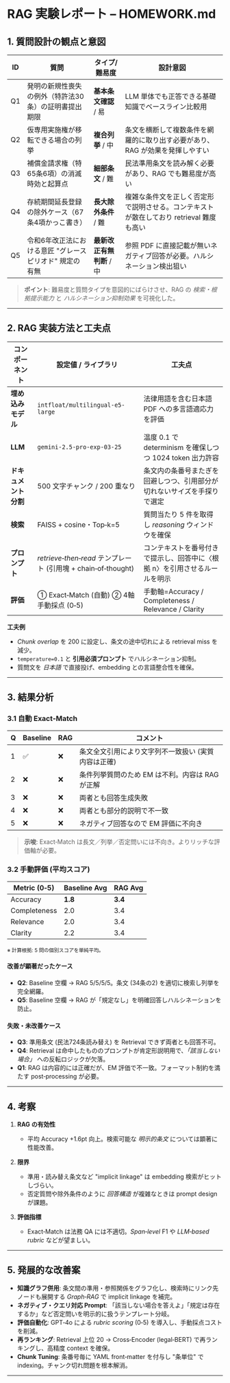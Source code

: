 # RAG 実験レポート – HOMEWORK.md

## 1. 質問設計の観点と意図

| ID | 質問                             | タイプ/難易度          | 設計意図                                              |
| -- | ------------------------------ | ---------------- | ------------------------------------------------- |
| Q1 | 発明の新規性喪失の例外（特許法30条）の証明書提出期限    | **基本条文確認** / 易   | LLM 単体でも正答できる基礎知識でベースライン比較用                       |
| Q2 | 仮専用実施権が移転できる場合の列挙              | **複合列挙** / 中     | 条文を横断して複数条件を網羅的に取り出す必要があり、RAG が効果を発揮しやすい          |
| Q3 | 補償金請求権（特65条6項）の消滅時効と起算点        | **細部条文** / 難     | 民法準用条文を読み解く必要があり、RAG でも難易度が高い                     |
| Q4 | 存続期間延長登録の除外ケース（67条4項かっこ書き）     | **長大除外条件** / 難   | 複雑な条件文を正しく否定形で説明させる。コンテキストが散在しており retrieval 難度も高い |
| Q5 | 令和6年改正法における意匠 "グレースピリオド" 規定の有無 | **最新改正有無判断** / 中 | 参照 PDF に直接記載が無いネガティブ回答が必要。ハルシネーション検出狙い            |

> **ポイント**: 難易度と質問タイプを意図的にばらけさせ、RAG の *検索・根拠提示能力* と *ハルシネーション抑制効果* を可視化した。

---

## 2. RAG 実装方法と工夫点

| コンポーネント      | 設定値 / ライブラリ                                          | 工夫点                                               |
| ------------ | ---------------------------------------------------- | ------------------------------------------------- |
| **埋め込みモデル**  | `intfloat/multilingual-e5-large`                     | 法律用語を含む日本語 PDF への多言語適応力を評価                        |
| **LLM**      | `gemini‑2.5‑pro‑exp‑03‑25`                           | 温度 0.1 で determinism を確保しつつ 1024 token 出力許容       |
| **ドキュメント分割** | 500 文字チャンク / 200 重なり                                 | 条文内の条番号またぎを回避しつつ、引用部分が切れないサイズを手探りで選定              |
| **検索**       | FAISS + cosine・Top‑k=5                               | 質問当たり 5 件を取得し *reasoning* ウィンドウを確保                |
| **プロンプト**    | *retrieve‑then‑read* テンプレート (引用塊 + chain‑of‑thought) | コンテキストを番号付きで提示し、回答中に〈根拠 n〉を引用させるルールを明示            |
| **評価**       | ① Exact‑Match (自動) ② 4軸手動採点 (0‑5)                    | 手動軸=Accuracy / Completeness / Relevance / Clarity |

**工夫例**

* *Chunk overlap* を 200 に設定し、条文の途中切れによる retrieval miss を減少。
* `temperature=0.1` と **引用必須プロンプト** でハルシネーション抑制。
* 質問文を *日本語* で直接投げ、embedding との言語整合性を確保。

---

## 3. 結果分析

### 3.1 自動 Exact‑Match

| Q | Baseline | RAG | コメント                         |
| - | -------- | --- | ---------------------------- |
| 1 | ✅        | ❌   | 条文全文引用により文字列不一致扱い (実質内容は正確)  |
| 2 | ❌        | ❌   | 条件列挙質問のため EM は不利。内容は RAG が正解 |
| 3 | ❌        | ❌   | 両者とも回答生成失敗                   |
| 4 | ❌        | ❌   | 両者とも部分的説明で不一致                |
| 5 | ❌        | ❌   | ネガティブ回答なので EM 評価に不向き         |

> **示唆**: Exact‑Match は長文／列挙／否定問いには不向き。よりリッチな評価軸が必要。

### 3.2 手動評価 (平均スコア)

| Metric (0‑5) | Baseline Avg | RAG Avg |
| ------------ | ------------ | ------- |
| Accuracy     | **1.8**      | **3.4** |
| Completeness | 2.0          | 3.4     |
| Relevance    | 2.0          | 3.4     |
| Clarity      | 2.2          | 3.4     |

<small>※ 計算根拠: 5 問の個別スコアを単純平均。</small>

#### 改善が顕著だったケース

* **Q2**: Baseline 空欄 → RAG 5/5/5/5。条文 (34条の2) を適切に検索し列挙を完全網羅。
* **Q5**: Baseline 空欄 → RAG が「規定なし」を明確回答しハルシネーションを防止。

#### 失敗・未改善ケース

* **Q3**: 準用条文 (民法724条読み替え) を Retrieval できず両者とも回答不可。
* **Q4**: Retrieval は命中したもののプロンプトが肯定形説明用で、*「該当しない場合」* への反転ロジックが欠落。
* **Q1**: RAG は内容的には正確だが、EM 評価で不一致。フォーマット制約を満たす post‑processing が必要。

---

## 4. 考察

1. **RAG の有効性**

   * 平均 Accuracy +1.6pt 向上。検索可能な *明示的条文* については顕著に性能改善。
2. **限界**

   * 準用・読み替え条文など "implicit linkage" は embedding 検索がヒットしづらい。
   * 否定質問や除外条件のように *回答構造* が複雑なときは prompt design が課題。
3. **評価指標**

   * Exact‑Match は法務 QA には不適切。*Span‑level* F1 や *LLM‑based rubric* などが望ましい。

---

## 5. 発展的な改善案

* **知識グラフ併用**: 条文間の準用・参照関係をグラフ化し、検索時にリンク先ノードも展開する *Graph‑RAG* で implicit linkage を補完。
* **ネガティブ・クエリ対応 Prompt**: 「該当しない場合を答えよ」「規定は存在するか」など否定問いを明示的に扱うテンプレート分岐。
* **評価自動化**: GPT‑4o による *rubric scoring* (0‑5) を導入し、手動採点コストを削減。
* **再ランキング**: Retrieval 上位 20 → Cross‑Encoder (legal‑BERT) で再ランキングし、高精度 context を確保。
* **Chunk Tuning**: 条番号毎に YAML front‑matter を付与し "条単位" で indexing。チャンク切れ問題を根本解消。

---
